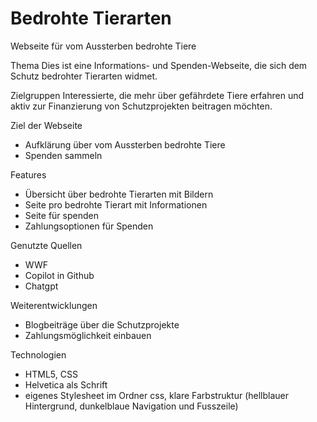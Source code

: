 # Bedrohte Tierarten
Webseite für vom Aussterben bedrohte Tiere

Thema
Dies ist eine Informations- und Spenden-Webseite, die sich dem Schutz bedrohter Tierarten widmet.  

Zielgruppen
Interessierte, die mehr über gefährdete Tiere erfahren und aktiv zur Finanzierung von Schutzprojekten beitragen möchten.  

Ziel der Webseite
- Aufklärung über vom Aussterben bedrohte Tiere  
- Spenden sammeln  

Features
- Übersicht über bedrohte Tierarten mit Bildern
- Seite pro bedrohte Tierart mit Informationen
- Seite für spenden
- Zahlungsoptionen für Spenden 

Genutzte Quellen
- WWF
- Copilot in Github
- Chatgpt

Weiterentwicklungen
- Blogbeiträge über die Schutzprojekte
- Zahlungsmöglichkeit einbauen
  
Technologien
- HTML5, CSS
- Helvetica als Schrift
- eigenes Stylesheet im Ordner css, klare Farbstruktur (hellblauer Hintergrund, dunkelblaue Navigation und Fusszeile)  
